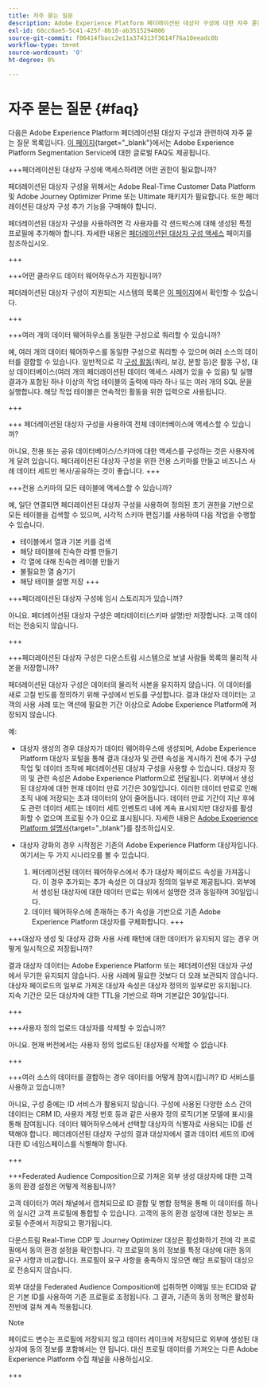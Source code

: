 ```yaml
---
title: 자주 묻는 질문
description: Adobe Experience Platform 페더레이션된 대상자 구성에 대한 자주 묻는 질문
exl-id: 68cc0ae5-5c41-425f-8b10-ab3515294006
source-git-commit: f06414fbacc2e11a374313f3614f76a10eeadc0b
workflow-type: tm+mt
source-wordcount: '0'
ht-degree: 0%

---
```


# 자주 묻는 질문 {#faq}

다음은 Adobe Experience Platform 페더레이션된 대상자 구성과 관련하여 자주 묻는 질문 목록입니다. [이 페이지](https://experienceleague.adobe.com/ko/docs/experience-platform/segmentation/faq){target="_blank"}에서는 Adobe Experience Platform Segmentation Service에 대한 글로벌 FAQ도 제공됩니다.


+++페더레이션된 대상자 구성에 액세스하려면 어떤 권한이 필요합니까?

페더레이션된 대상자 구성을 위해서는 Adobe Real-Time Customer Data Platform 및 Adobe Journey Optimizer Prime 또는 Ultimate 패키지가 필요합니다. 또한 페더레이션된 대상자 구성 추가 기능을 구매해야 합니다.

페더레이션된 대상자 구성을 사용하려면 각 사용자를 각 샌드박스에 대해 생성된 특정 프로필에 추가해야 합니다. 자세한 내용은 [페더레이션된 대상자 구성 액세스](access-prerequisites.md) 페이지를 참조하십시오.

+++

+++어떤 클라우드 데이터 웨어하우스가 지원됩니까?

페더레이션된 대상자 구성이 지원되는 시스템의 목록은 [이 페이지](../start/access-prerequisites.md#supported-systems)에서 확인할 수 있습니다.

+++


+++여러 개의 데이터 웨어하우스를 동일한 구성으로 쿼리할 수 있습니까?

예, 여러 개의 데이터 웨어하우스를 동일한 구성으로 쿼리할 수 있으며 여러 소스의 데이터를 결합할 수 있습니다.  일반적으로 각 [구성 활동](../compositions/orchestrate-activities.md)(쿼리, 보강, 분할 등)은 활동 구성, 대상 데이터베이스(여러 개의 페더레이션된 데이터 액세스 사례가 있을 수 있음) 및 실행 결과가 포함된 하나 이상의 작업 테이블의 출력에 따라 하나 또는 여러 개의 SQL 문을 실행합니다. 해당 작업 테이블은 연속적인 활동을 위한 입력으로 사용됩니다.

+++

+++ 페더레이션된 대상자 구성을 사용하여 전체 데이터베이스에 액세스할 수 있습니까?

아니요, 전용 또는 공유 데이터베이스/스키마에 대한 액세스를 구성하는 것은 사용자에게 달려 있습니다. 페더레이션된 대상자 구성을 위한 전용 스키마를 만들고 비즈니스 사례 데이터 세트만 복사/공유하는 것이 좋습니다.
+++

+++전용 스키마의 모든 테이블에 액세스할 수 있습니까?

예, 일단 연결되면 페더레이션된 대상자 구성을 사용하여 정의된 초기 권한을 기반으로 모든 테이블을 검색할 수 있으며, 시각적 스키마 편집기를 사용하여 다음 작업을 수행할 수 있습니다.

* 테이블에서 열과 기본 키를 검색
* 해당 테이블에 친숙한 라벨 만들기
* 각 열에 대해 친숙한 레이블 만들기
* 불필요한 열 숨기기
* 해당 테이블 설명 저장
+++

+++페더레이션된 대상자 구성에 임시 스토리지가 있습니까?

아니요. 페더레이션된 대상자 구성은 메타데이터(스키마 설명)만 저장합니다. 고객 데이터는 전송되지 않습니다. <!--The Audience export flow is done directly from Adobe Experience Platform Audience Portal (via [Destination](../connections/destinations.md)) to the customer database. The creation and update flow is done directly from your data warehouse database to Adobe Experience Platform Audience Portal.-->

+++

+++페더레이션된 대상자 구성은 다운스트림 시스템으로 보낼 사람들 목록의 물리적 사본을 저장합니까?

페더레이션된 대상자 구성은 데이터의 물리적 사본을 유지하지 않습니다. 이 데이터를 새로 고칠 빈도를 정의하기 위해 구성에서 빈도를 구성합니다. 결과 대상자 데이터는 고객의 사용 사례 또는 액션에 필요한 기간 이상으로 Adobe Experience Platform에 저장되지 않습니다.

예:

* 대상자 생성의 경우 대상자가 데이터 웨어하우스에 생성되며, Adobe Experience Platform 대상자 포털을 통해 결과 대상자 및 관련 속성을 게시하기 전에 추가 구성 작업 및 데이터 조작에 페더레이션된 대상자 구성을 사용할 수 있습니다. 대상자 정의 및 관련 속성은 Adobe Experience Platform으로 전달됩니다.
외부에서 생성된 대상자에 대한 현재 데이터 만료 기간은 30일입니다. 이러한 데이터 만료로 인해 조직 내에 저장되는 초과 데이터의 양이 줄어듭니다. 데이터 만료 기간이 지난 후에도 관련 데이터 세트는 데이터 세트 인벤토리 내에 계속 표시되지만 대상자를 활성화할 수 없으며 프로필 수가 0으로 표시됩니다. 자세한 내용은 [Adobe Experience Platform 설명서](https://experienceleague.adobe.com/ko/docs/experience-platform/segmentation/faq#how-long-do-externally-generated-audiences-last-for){target="_blank"}를 참조하십시오.

* 대상자 강화의 경우 시작점은 기존의 Adobe Experience Platform 대상자입니다. 여기서는 두 가지 시나리오를 볼 수 있습니다.
   1. 페더레이션된 데이터 웨어하우스에서 추가 대상자 페이로드 속성을 가져옵니다. 이 경우 추가되는 추가 속성은 이 대상자 정의의 일부로 제공됩니다. 외부에서 생성된 대상자에 대한 데이터 만료는 위에서 설명한 것과 동일하며 30일입니다.
   1. 데이터 웨어하우스에 존재하는 추가 속성을 기반으로 기존 Adobe Experience Platform 대상자를 구체화합니다. <!--For example, you have an audience of customers who have shown interest in a particular product on the website for the last two months. You now want to take this audience and further segment it using Federated Audience Composition to only include customers who have a high credit score. The credit score is deemed sensitive and individual credit score data points are not copied over from the data warehouse.-->
+++

+++대상자 생성 및 대상자 강화 사용 사례 패턴에 대한 데이터가 유지되지 않는 경우 어떻게 일시적으로 저장됩니까?

결과 대상자 데이터는 Adobe Experience Platform 또는 페더레이션된 대상자 구성에서 무기한 유지되지 않습니다. 사용 사례에 필요한 것보다 더 오래 보관되지 않습니다. 대상자 페이로드의 일부로 가져온 대상자 속성은 대상자 정의의 일부로만 유지됩니다. 지속 기간은 모든 대상자에 대한 TTL을 기반으로 하며 기본값은 30일입니다.

+++

+++사용자 정의 업로드 대상자를 삭제할 수 있습니까?

아니요. 현재 버전에서는 사용자 정의 업로드된 대상자를 삭제할 수 없습니다.

+++

+++여러 소스의 데이터를 결합하는 경우 데이터를 어떻게 참여시킵니까? ID 서비스를 사용하고 있습니까?

아니요, 구성 중에는 ID 서비스가 활용되지 않습니다. 구성에 사용된 다양한 소스 간의 데이터는 CRM ID, 사용자 계정 번호 등과 같은 사용자 정의 로직(기본 모델에 표시)을 통해 참여됩니다. 데이터 웨어하우스에서 선택할 대상자의 식별자로 사용되는 ID를 선택해야 합니다. 페더레이션된 대상자 구성의 결과 대상자에서 결과 데이터 세트의 ID에 대한 ID 네임스페이스를 식별해야 합니다.

+++

+++Federated Audience Composition으로 가져온 외부 생성 대상자에 대한 고객 동의 환경 설정은 어떻게 적용됩니까?

고객 데이터가 여러 채널에서 캡처되므로 ID 결합 및 병합 정책을 통해 이 데이터를 하나의 실시간 고객 프로필에 통합할 수 있습니다. 고객의 동의 환경 설정에 대한 정보는 프로필 수준에서 저장되고 평가됩니다.

다운스트림 Real-Time CDP 및 Journey Optimizer 대상은 활성화하기 전에 각 프로필에서 동의 환경 설정을 확인합니다. 각 프로필의 동의 정보를 특정 대상에 대한 동의 요구 사항과 비교합니다. 프로필이 요구 사항을 충족하지 않으면 해당 프로필이 대상으로 전송되지 않습니다.

외부 대상을 Federated Audience Composition에 섭취하면 이메일 또는 ECID와 같은 기본 ID를 사용하여 기존 프로필로 조정됩니다. 그 결과, 기존의 동의 정책은 활성화 전반에 걸쳐 계속 적용됩니다.

>[!NOTE]
>
>페이로드 변수는 프로필에 저장되지 않고 데이터 레이크에 저장되므로 외부에 생성된 대상자에 동의 정보를 포함해서는 안 됩니다. 대신 프로필 데이터를 가져오는 다른 Adobe Experience Platform 수집 채널을 사용하십시오.

+++
